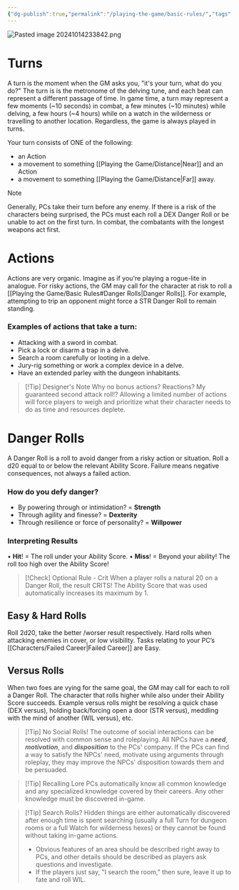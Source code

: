 ```yaml
---
{"dg-publish":true,"permalink":"/playing-the-game/basic-rules/","tags":["Rules"],"created":"2025-01-02T11:24:07.795-05:00","updated":"2025-03-24T10:47:25.428-04:00"}
---
```


![Pasted image 20241014233842.png](/img/user/zRSC/images/Pasted%20image%2020241014233842.png)
# Turns
A turn is the moment when the GM asks you, "it's your turn, what do you do?" The turn is is the metronome of the delving tune, and each beat can represent a different passage of time. In game time, a turn may represent a few moments (~10 seconds) in combat, a few minutes (~10 minutes)  while delving, a few hours (~4 hours) while on a watch in the wilderness or travelling to another location. Regardless, the game is always played in turns. 

Your turn consists of ONE of the following:
- an Action
- a movement to something [[Playing the Game/Distance\|Near]] and an Action
- a movement to something [[Playing the Game/Distance\|Far]] away. 
>[!Note] 
>Generally, PCs take their turn before any enemy. If there is a risk of the characters being surprised, the PCs must each roll a DEX Danger Roll or be unable to act on the first turn. In combat, the combatants with the longest weapons act first.
# Actions
Actions are very organic. Imagine as if you're playing a rogue-lite in analogue. For risky actions, the GM may call for the character at risk to roll a [[Playing the Game/Basic Rules#Danger Rolls\|Danger Rolls]]. For example, attempting to trip an opponent might force a STR Danger Roll to remain standing.
### Examples of actions that take a turn:
- Attacking with a sword in combat.
- Pick a lock or disarm a trap in a delve.
- Search a room carefully or looting in a delve.
- Jury-rig something or work a complex device in a delve.
- Have an extended parley with the dungeon inhabitants.
>[!Tip] Designer's Note 
>Why no bonus actions? Reactions? My guaranteed second attack roll!? 
>Allowing a limited number of actions will force players to weigh and prioritize what their character needs to do as time and resources deplete.
# Danger Rolls
A Danger Roll is a roll to avoid danger from a risky action or situation. Roll a d20 equal to or below the relevant Ability Score. Failure means negative consequences, not always a failed action. 
### How do you defy danger? 
- By powering through or intimidation? = **Strength**
- Through agility and finesse? = **Dexterity**
- Through resilience or force of personality? = **Willpower**
### Interpreting Results
• **Hit**! = The roll under your Ability Score.
• **Miss**! = Beyond your ability! The roll too high over the Ability Score! 
>[!Check] Optional Rule - Crit
>When a player rolls a natural 20 on a Danger Roll, the result CRITS! The Ability Score that was used automatically increases its maximum by 1.
## Easy & Hard Rolls
Roll 2d20, take the better /worser result respectively. Hard rolls when attacking enemies
in cover, or low visibility. Tasks relating to your PC’s [[Characters/Failed Career\|Failed Career]] are Easy.
## Versus Rolls
When two foes are vying for the same goal, the GM may call for each to roll a Danger Roll. The character that rolls higher while also under their Ability Score succeeds. Example versus rolls might be resolving a quick chase (DEX versus), holding back/forcing open a door (STR versus), meddling with the mind of another (WIL versus), etc.

>[!Tip] No Social Rolls! 
>The outcome of social interactions can be resolved with common sense and roleplaying. All NPCs have a ***need***, ***motivation***, and ***disposition*** to the PCs' company. If the PCs can find a way to satisfy the NPCs' need, motivate using arguments through roleplay, they may improve the NPCs' disposition towards them and be persuaded.

>[!Tip] Recalling Lore
>PCs automatically know all common knowledge and any specialized knowledge covered by their careers. Any other knowledge must be discovered in-game.

>[!Tip] Search Rolls?
>Hidden things are either automatically discovered after enough time is spent searching (usually a full Turn for dungeon rooms or a full Watch for wilderness hexes) or they cannot be found without taking in-game actions. 
>- Obvious features of an area should be described right away to PCs, and other details should be described as players ask questions and investigate.
>- If the players just say, "I search the room," then sure, leave it up to fate and roll WIL.
